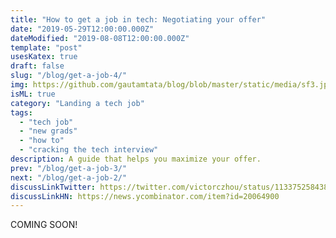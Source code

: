 ```yaml
---
title: "How to get a job in tech: Negotiating your offer"
date: "2019-05-29T12:00:00.000Z"
dateModified: "2019-08-08T12:00:00.000Z"
template: "post"
usesKatex: true
draft: false
slug: "/blog/get-a-job-4/"
img: https://github.com/gautamtata/blog/blob/master/static/media/sf3.jpg?raw=true
isML: true
category: "Landing a tech job"
tags:
  - "tech job"
  - "new grads"
  - "how to"
  - "cracking the tech interview"
description: A guide that helps you maximize your offer.
prev: "/blog/get-a-job-3/"
next: "/blog/get-a-job-2/"
discussLinkTwitter: https://twitter.com/victorczhou/status/1133752584383205377
discussLinkHN: https://news.ycombinator.com/item?id=20064900
---
```


COMING SOON!
